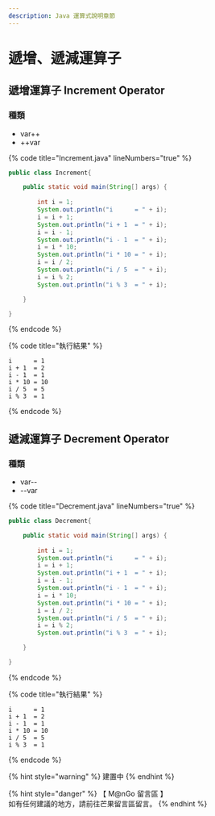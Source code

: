 ```yaml
---
description: Java 運算式說明章節
---
```


# 遞增、遞減運算子

## 遞增運算子 Increment Operator

### 種類

* var++
* \++var

{% code title="Increment.java" lineNumbers="true" %}
```java
public class Increment{

	public static void main(String[] args) {
		
		int i = 1;
		System.out.println("i      = " + i);
		i = i + 1;
		System.out.println("i + 1  = " + i);
		i = i - 1;
		System.out.println("i - 1  = " + i);
		i = i * 10;
		System.out.println("i * 10 = " + i);
		i = i / 2;
		System.out.println("i / 5  = " + i);
		i = i % 2;
		System.out.println("i % 3  = " + i);

	}

}
```
{% endcode %}

{% code title="執行結果" %}
```
i      = 1
i + 1  = 2
i - 1  = 1
i * 10 = 10
i / 5  = 5
i % 3  = 1
```
{% endcode %}

## 遞減運算子 Decrement Operator

### 種類

* var--
* \--var

{% code title="Decrement.java" lineNumbers="true" %}
```java
public class Decrement{

	public static void main(String[] args) {
		
		int i = 1;
		System.out.println("i      = " + i);
		i = i + 1;
		System.out.println("i + 1  = " + i);
		i = i - 1;
		System.out.println("i - 1  = " + i);
		i = i * 10;
		System.out.println("i * 10 = " + i);
		i = i / 2;
		System.out.println("i / 5  = " + i);
		i = i % 2;
		System.out.println("i % 3  = " + i);

	}

}
```
{% endcode %}

{% code title="執行結果" %}
```
i      = 1
i + 1  = 2
i - 1  = 1
i * 10 = 10
i / 5  = 5
i % 3  = 1
```
{% endcode %}

{% hint style="warning" %}
建置中
{% endhint %}

{% hint style="danger" %}
【 M@nGo 留言區 】\
如有任何建議的地方，請前往芒果留言區留言。
{% endhint %}
